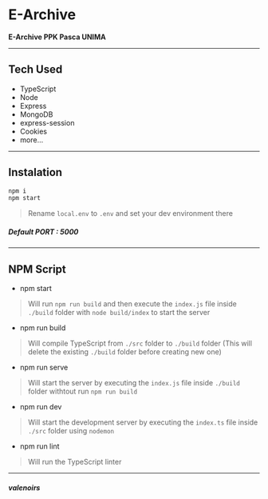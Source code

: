 # E-Archive
**E-Archive PPK Pasca UNIMA**

---

## Tech Used
- TypeScript
- Node
- Express
- MongoDB
- express-session
- Cookies
- more...

---

## Instalation

```js
npm i
npm start
```

> Rename `local.env` to `.env` and set your dev environment there

##### Default PORT : 5000

---

## NPM Script
- npm start

> Will run `npm run build` and then execute the `index.js` file inside `./build` folder with `node build/index` to start the server

- npm run build

> Will compile TypeScript from `./src` folder to `./build` folder (This will delete the existing `./build` folder before creating new one)

- npm run serve

> Will start the server by executing the `index.js` file inside `./build` folder withtout run `npm run build`

- npm run dev

> Will start the development server by executing the `index.ts` file inside `./src` folder using `nodemon`

- npm run lint

> Will run the TypeScript linter

---

##### _valenoirs_